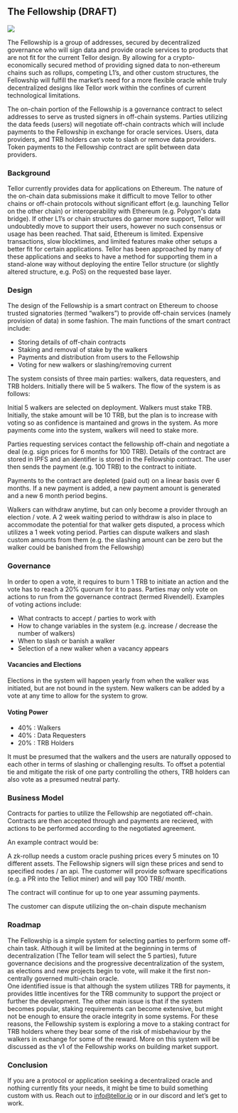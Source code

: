 ## The Fellowship (DRAFT)

<img src="./public/fellowship.png">


The Fellowship is a group of addresses, secured by decentralized governance who will sign data and provide oracle services to products that are not fit for the current Tellor design.  By allowing for a crypto-economically secured method of providing signed data to non-ethereum chains such as rollups, competing L1’s, and other custom structures, the Fellowship will fulfill the market’s need for a more flexible oracle while truly decentralized designs like Tellor work within the confines of current technological limitations. 

The on-chain portion of the Fellowship is a governance contract to select addresses to serve as trusted signers in off-chain systems.  Parties utilizing the data feeds (users) will negotiate off-chain contracts which will include payments to the Fellowship in exchange for oracle services.  Users, data providers, and TRB holders can vote to slash or remove data providers.  Token payments to the Fellowship contract are split between data providers.

### Background

Tellor currently provides data for applications on Ethereum.  The nature of the on-chain data submissions make it difficult to move Tellor to other chains or off-chain protocols without significant effort (e.g. launching Tellor on the other chain) or interoperability with Ethereum (e.g. Polygon's data bridge).  If other L1’s or chain structures do garner more support, Tellor will undoubtedly move to support their users, however no such consensus or usage has been reached.  That said, Ethereum is limited.  Expensive transactions, slow blocktimes, and limited features make other setups a better fit for certain applications.  Tellor has been approached by many of these applications and seeks to have a method for supporting them in a stand-alone way without deploying the entire Tellor structure (or slightly altered structure, e.g. PoS) on the requested base layer. 

### Design

The design of the Fellowship is a smart contract on Ethereum to choose trusted signatories (termed “walkers”) to provide off-chain services (namely provision of data) in some fashion.  The main functions of the smart contract include: 

* Storing details of off-chain contracts
* Staking and removal of stake by the walkers
* Payments and distribution from users to the Fellowship
* Voting for new walkers or slashing/removing current

The system consists of three main parties: walkers, data requesters, and TRB holders. Initially there will be 5 walkers.  The flow of the system is as follows:

Initial 5 walkers are selected on deployment.  Walkers must stake TRB.  Initially, the stake amount will be 10 TRB, but the plan is to increase with voting so as confidence is mantained and grows in the system.  As more payments come into the system, walkers will need to stake more.  

Parties requesting services contact the fellowship off-chain and negotiate a deal (e.g. sign prices for 6 months for 100 TRB).  Details of the contract are stored in IPFS and an identifier is stored in the Fellowship contract. The user then sends the payment (e.g. 100 TRB) to the contract to initiate.  

Payments to the contract are depleted (paid out) on a linear basis over 6 months.  If a new payment is added, a new payment amount is generated and a new 6 month period begins.

Walkers can withdraw anytime, but can only become a provider through an election / vote.  A 2 week waiting period to withdraw is also in place to accommodate the potential for that walker gets disputed, a process which utilizes a 1 week voting period.
Parties can dispute walkers and slash custom amounts from them (e.g. the slashing amount can be zero but the walker could be banished from the Fellowship)

### Governance


In order to open a vote, it requires to burn 1 TRB to initiate an action and the vote has to reach a 20% quorum for it to pass. Parties may only vote on actions to run from the governance contract (termed Rivendell).  Examples of voting actions include:

* What contracts to accept / parties to work with
* How to change variables in the system (e.g. increase / decrease the number of walkers)
* When to slash or banish a walker
* Selection of a new walker when a vacancy appears

#### Vacancies and Elections

Elections in the system will happen yearly from when the walker was initiated, but are not bound in the system.  New walkers can be added by a vote at any time to allow for the system to grow. 

#### Voting Power

* 40% : Walkers
* 40% : Data Requesters
* 20% : TRB Holders

It must be presumed that the walkers and the users are naturally opposed to each other in terms of slashing or challenging results.  To offset a potential tie and mitigate the risk of one party controlling the others, TRB holders can also vote as a presumed neutral party. 

### Business Model

Contracts for parties to utilize the Fellowship are negotiated off-chain.  Contracts are then accepted through and payments are recieved, with actions to be performed according to the negotiated agreement. 

An example contract would be:

A zk-rollup needs a custom oracle pushing prices every 5 minutes on 10 different assets.  The Fellowship signers will sign these prices and send to specified nodes / an api.  The customer will provide software specifications (e.g. a PR into the Telliot miner) and will pay 100 TRB/ month. 

The contract will continue for up to one year assuming payments. 

The customer can dispute utilizing the on-chain dispute mechanism

### Roadmap

The Fellowship is a simple system for selecting parties to perform some off-chain task.  Although it will be limited at the beginning in terms of decentralization (The Tellor team will select the 5 parties), future governance decisions and the progressive decentralization of the system, as elections and new projects begin to vote, will make it the first non-centrally governed multi-chain oracle.  
One identified issue is that although the system utilizes TRB for payments, it provides little incentives for the TRB community to support the project or further the development.  The other main issue is that if the system becomes popular, staking requirements can become extensive, but might not be enough to ensure the oracle integrity in some systems.  For these reasons, the Fellowship system is exploring a move to a staking contract for TRB holders where they bear some of the risk of misbehaviour by the walkers in exchange for some of the reward.  More on this system will be discussed as the v1 of the Fellowship works on building market support. 

### Conclusion

 If you are a protocol or application seeking a decentralized oracle and nothing currently fits your needs, it might be time to build something custom with us. Reach out to [info@tellor.io](mailto:info@tellor.io) or in our discord and let’s get to work. 


